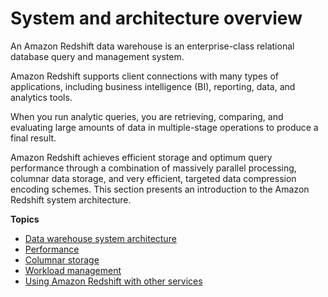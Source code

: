 # System and architecture overview<a name="c_redshift_system_overview"></a>

An Amazon Redshift data warehouse is an enterprise\-class relational database query and management system\.

Amazon Redshift supports client connections with many types of applications, including business intelligence \(BI\), reporting, data, and analytics tools\.

When you run analytic queries, you are retrieving, comparing, and evaluating large amounts of data in multiple\-stage operations to produce a final result\.

Amazon Redshift achieves efficient storage and optimum query performance through a combination of massively parallel processing, columnar data storage, and very efficient, targeted data compression encoding schemes\. This section presents an introduction to the Amazon Redshift system architecture\.

**Topics**
+ [Data warehouse system architecture](c_high_level_system_architecture.md)
+ [Performance](c_challenges_achieving_high_performance_queries.md)
+ [Columnar storage](c_columnar_storage_disk_mem_mgmnt.md)
+ [Workload management](c_workload_mngmt_classification.md)
+ [Using Amazon Redshift with other services](using-redshift-with-other-services.md)